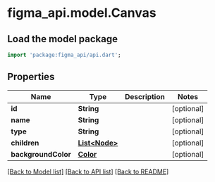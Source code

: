 # figma_api.model.Canvas

## Load the model package
```dart
import 'package:figma_api/api.dart';
```

## Properties
Name | Type | Description | Notes
------------ | ------------- | ------------- | -------------
**id** | **String** |  | [optional] 
**name** | **String** |  | [optional] 
**type** | **String** |  | [optional] 
**children** | [**List&lt;Node&gt;**](Node.md) |  | [optional] 
**backgroundColor** | [**Color**](Color.md) |  | [optional] 

[[Back to Model list]](../README.md#documentation-for-models) [[Back to API list]](../README.md#documentation-for-api-endpoints) [[Back to README]](../README.md)


